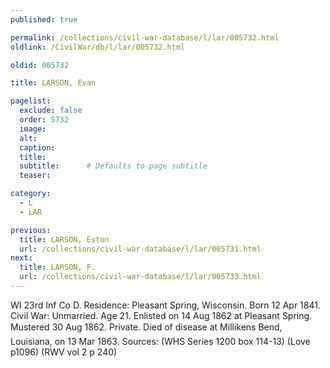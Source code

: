 ```yaml
---
published: true

permalink: /collections/civil-war-database/l/lar/005732.html
oldlink: /CivilWar/db/l/lar/005732.html

oldid: 005732

title: LARSON, Evan

pagelist:
  exclude: false
  order: 5732
  image: 
  alt:
  caption:
  title:
  subtitle:      # Defaults to page subtitle
  teaser:

category: 
  - L 
  - LAR

previous:
  title: LARSON, Eston
  url: /collections/civil-war-database/l/lar/005731.html  
next:
  title: LARSON, F.
  url: /collections/civil-war-database/l/lar/005733.html   
---
```

WI 23rd Inf Co D. Residence: Pleasant Spring, Wisconsin. Born 12 Apr 1841. Civil War: Unmarried. Age 21. Enlisted on 14 Aug 1862 at Pleasant Spring. Mustered 30 Aug 1862. Private. Died of disease at Milliken&#146;s Bend, Louisiana, on 13 Mar 1863. Sources: (WHS Series 1200 box 114-13) (Love p1096) (RWV vol 2 p 240)